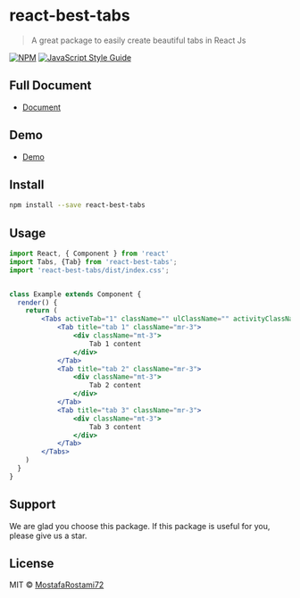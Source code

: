 # react-best-tabs

> A great package to easily create beautiful tabs in React Js

[![NPM](https://img.shields.io/npm/v/react-best-tabs.svg)](https://www.npmjs.com/package/react-best-tabs) [![JavaScript Style Guide](https://img.shields.io/badge/code_style-standard-brightgreen.svg)](https://standardjs.com)

## Full Document
-   [Document](https://mostafarostami72.github.io/react-best-tabs/)
## Demo
-   [Demo](https://mostafarostami72.github.io/react-best-tabs/)


## Install

```bash
npm install --save react-best-tabs
```

## Usage

```jsx
import React, { Component } from 'react'
import Tabs, {Tab} from 'react-best-tabs';
import 'react-best-tabs/dist/index.css';


class Example extends Component {
  render() {
    return (
        <Tabs activeTab="1" className="" ulClassName="" activityClassName="bg-success" onClick={(event, tab) => console.log(event, tab)}>
            <Tab title="tab 1" className="mr-3">
                <div className="mt-3">
                    Tab 1 content
                </div>
            </Tab>
            <Tab title="tab 2" className="mr-3">
                <div className="mt-3">
                    Tab 2 content
                </div>
            </Tab>
            <Tab title="tab 3" className="mr-3">
                <div className="mt-3">
                    Tab 3 content
                </div>
            </Tab>
        </Tabs>
    )
  }
}
```
## Support
We are glad you choose this package. If this package is useful for you, please give us a star.

## License

MIT © [MostafaRostami72](https://github.com/MostafaRostami72)
